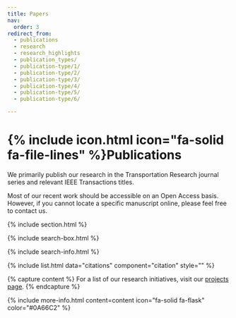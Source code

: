 ```yaml
---
title: Papers
nav:
  order: 3
redirect_from: 
  - publications
  - research
  - research_highlights
  - publication_types/
  - publication-type/1/
  - publication-type/2/
  - publication-type/3/
  - publication-type/4/
  - publication-type/5/
  - publication-type/6/

---
```


# {% include icon.html icon="fa-solid fa-file-lines" %}Publications

We primarily publish our research in the Transportation Research journal series and relevant IEEE Transactions titles. 

Most of our recent work should be accessible on an Open Access basis. However, if you cannot locate a specific manuscript online, please feel free to contact us.



{% include section.html %}

{% include search-box.html %}

{% include search-info.html %}

{% include list.html data="citations" component="citation"  style="" %}

{% capture content %}
For a list of our research initiatives, visit our [projects page](/projects/).
{% endcapture %}

{% include more-info.html 
  content=content 
  icon="fa-solid fa-flask" 
  color="#0A66C2" 
%}